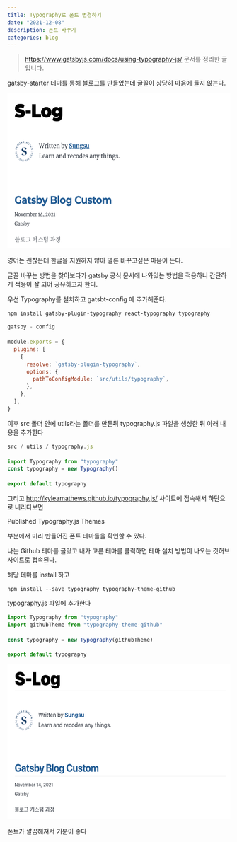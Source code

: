 ```yaml
---
title: Typography로 폰트 변경하기
date: "2021-12-08"
description: 폰트 바꾸기
categories: blog
---
```


> https://www.gatsbyjs.com/docs/using-typography-js/ 문서를 정리한 글 입니다.

gatsby-starter 테마를 통해 블로그를 만들었는데 글꼴이 상당히 마음에 들지 않는다.

 <img src="before.png" width="600px" height="350px" title="beforeFont"/>

<br />

영어는 괜찮은데 한글을 지원하지 않아 얼른 바꾸고싶은 마음이 든다.

글꼴 바꾸는 방법을 찾아보다가 gatsby 공식 문서에 나와있는 방법을 적용하니 간단하게 적용이 잘 되어 공유하고자 한다.

우선 Typography를 설치하고 gatsbt-config 에 추가해준다.

```node
npm install gatsby-plugin-typography react-typography typography
```

```js
gatsby - config

module.exports = {
  plugins: [
    {
      resolve: `gatsby-plugin-typography`,
      options: {
        pathToConfigModule: `src/utils/typography`,
      },
    },
  ],
}
```

이후 src 폴더 안에 utils라는 폴더를 만든뒤 typography.js 파일을 생성한 뒤 아래 내용을 추가한다

```js
src / utils / typography.js

import Typography from "typography"
const typography = new Typography()

export default typography
```

그리고 http://kyleamathews.github.io/typography.js/ 사이트에 접속해서 하단으로 내리다보면

Published Typography.js Themes

부분에서 미리 만들어진 폰트 테마들을 확인할 수 있다.

나는 Github 테마를 골랐고 내가 고른 테마를 클릭하면 테마 설치 방법이 나오는 깃허브 사이트로 접속된다.

해당 테마를 install 하고

```node
npm install --save typography typography-theme-github
```

typography.js 파일에 추가한다

```js
import Typography from "typography"
import githubTheme from "typography-theme-github"

const typography = new Typography(githubTheme)

export default typography
```

<img src="after.png" width="600px" height="350px" title="afterFont"/>

폰트가 깔끔해져서 기분이 좋다
